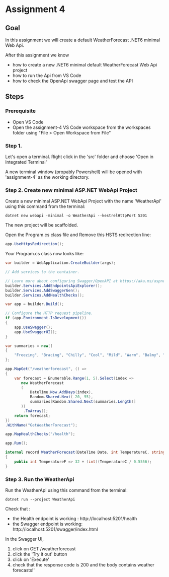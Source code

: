 # Assignment 4

## Goal

In this assignment we will create a default WeatherForecast .NET6 minimal Web Api.

After this assignment we know

- how to create a new .NET6 minimal default WeatherForecast Web Api project
- how to run the Api from VS Code
- how to check the OpenApi swagger page and test the API

## Steps

### Prerequisite

- Open VS Code
- Open the assignment-4 VS Code workspace from the workspaces folder using "File > Open Workspace from File"

### Step 1.

Let's open a terminal. 
Right click in the 'src' folder and choose 'Open in Integrated Terminal'

A new terminal window (propably Powershell) will be opened with 'assignment-4' as the working directory.

### Step 2. Create new minimal ASP.NET WebApi Project

Create a new minimal ASP.NET WebApi Project with the name 'WeatherApi' using this command from the terminal:

```dotnet new webapi -minimal -o WeatherApi --kestrelHttpPort 5201```

The new project will be scaffolded.

Open the Program.cs class file and Remove this HSTS redirection line:
```c#
app.UseHttpsRedirection();
```

Your Program.cs class now looks like:
```c#
var builder = WebApplication.CreateBuilder(args);

// Add services to the container.

// Learn more about configuring Swagger/OpenAPI at https://aka.ms/aspnetcore/swashbuckle
builder.Services.AddEndpointsApiExplorer();
builder.Services.AddSwaggerGen();
builder.Services.AddHealthChecks();

var app = builder.Build();

// Configure the HTTP request pipeline.
if (app.Environment.IsDevelopment())
{
    app.UseSwagger();
    app.UseSwaggerUI();
}

var summaries = new[]
{
    "Freezing", "Bracing", "Chilly", "Cool", "Mild", "Warm", "Balmy", "Hot", "Sweltering", "Scorching"
};

app.MapGet("/weatherforecast", () =>
{
    var forecast = Enumerable.Range(1, 5).Select(index =>
       new WeatherForecast
       (
           DateTime.Now.AddDays(index),
           Random.Shared.Next(-20, 55),
           summaries[Random.Shared.Next(summaries.Length)]
       ))
        .ToArray();
    return forecast;
})
.WithName("GetWeatherForecast");

app.MapHealthChecks("/health");

app.Run();

internal record WeatherForecast(DateTime Date, int TemperatureC, string? Summary)
{
    public int TemperatureF => 32 + (int)(TemperatureC / 0.5556);
}

```

### Step 3. Run the WeatherApi

Run the WeatherApi using this command from the terminal:

```dotnet run --project WeatherApi```

Check that :
- the Health endpoint is working : http://localhost:5201/health
- the Swagger endpoint is working: http://localhost:5201/swagger/index.html

In the Swagger UI,
1. click on GET /weatherforecast
2. click the 'Try it out' button
3. click on 'Execute'
4. check that the response code is 200 and the body contains weather forecasts!'

